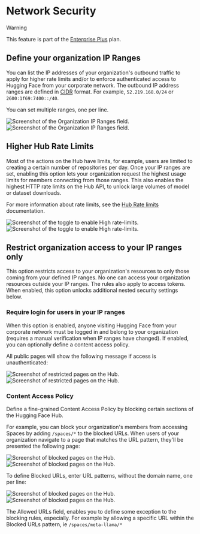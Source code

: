 # Network Security

> [!WARNING]
> This feature is part of the <a href="https://huggingface.co/contact/sales?from=enterprise" target="_blank">Enterprise Plus</a> plan.

## Define your organization IP Ranges

You can list the IP addresses of your organization's outbound traffic to apply for higher rate limits and/or to enforce authenticated access to Hugging Face from your corporate network.
The outbound IP address ranges are defined in <a href="https://en.wikipedia.org/wiki/Classless_Inter-Domain_Routing" target="_blank">CIDR</a> format. For example, `52.219.168.0/24` or `2600:1f69:7400::/40`.

You can set multiple ranges, one per line. 

<div class="flex justify-center">
<img class="block dark:hidden" src="https://huggingface.co/datasets/huggingface/documentation-images/resolve/main/enterprise/network-sec-ip-ranges.png" alt="Screenshot of the Organization IP Ranges field."/>
<img class="hidden dark:block" src="https://huggingface.co/datasets/huggingface/documentation-images/resolve/main/enterprise/dark-network-sec-ip-ranges.png" alt="Screenshot of the Organization IP Ranges field."/>
</div>


## Higher Hub Rate Limits

Most of the actions on the Hub have limits, for example, users are limited to creating a certain number of repositories per day. 
Once your IP ranges are set, enabling this option lets your organization request the highest usage limits for members connecting from those ranges. This also enables the highest HTTP rate limits on the Hub API, to unlock large volumes of model or dataset downloads.

For more information about rate limits, see the [Hub Rate limits](./rate-limits) documentation.

<div class="flex justify-center">
<img class="block dark:hidden" src="https://huggingface.co/datasets/huggingface/documentation-images/resolve/main/enterprise/network-sec-rate-limit.png" alt="Screenshot of the toggle to enable High rate-limits."/>
<img class="hidden dark:block" src="https://huggingface.co/datasets/huggingface/documentation-images/resolve/main/enterprise/dark-network-sec-rate-limit.png" alt="Screenshot of the toggle to enable High rate-limits."/>
</div>


## Restrict organization access to your IP ranges only

This option restricts access to your organization's resources to only those coming from your defined IP ranges. No one can access your organization resources outside your IP ranges. The rules also apply to access tokens. When enabled, this option unlocks additional nested security settings below.


### Require login for users in your IP ranges

When this option is enabled, anyone visiting Hugging Face from your corporate network must be logged in and belong to your organization (requires a manual verification when IP ranges have changed). If enabled, you can optionally define a content access policy.

All public pages will show the following message if access is unauthenticated:

<div class="flex justify-center">
<img class="block dark:hidden" src="https://huggingface.co/datasets/huggingface/documentation-images/resolve/main/enterprise/network-sec-restricted-url.png" alt="Screenshot of restricted pages on the Hub."/>
<img class="hidden dark:block" src="https://huggingface.co/datasets/huggingface/documentation-images/resolve/main/enterprise/dark-network-sec-restricted-url.png" alt="Screenshot of restricted pages on the Hub."/>
</div>



### Content Access Policy 

Define a fine-grained Content Access Policy by blocking certain sections of the Hugging Face Hub. 

For example, you can block your organization's members from accessing Spaces by adding `/spaces/*` to the blocked URLs. When users of your organization navigate to a page that matches the URL pattern, they'll be presented the following page:

<div class="flex justify-center">
<img class="block dark:hidden" src="https://huggingface.co/datasets/huggingface/documentation-images/resolve/main/enterprise/network-sec-blocked-url.png" alt="Screenshot of blocked pages on the Hub."/>
<img class="hidden dark:block" src="https://huggingface.co/datasets/huggingface/documentation-images/resolve/main/enterprise/dark-network-sec-blocked-url.png" alt="Screenshot of blocked pages on the Hub."/>
</div>

To define Blocked URLs, enter URL patterns, without the domain name, one per line:

<div class="flex justify-center">
<img class="block dark:hidden" src="https://huggingface.co/datasets/huggingface/documentation-images/resolve/main/enterprise/network-sec-cap.png" alt="Screenshot of blocked pages on the Hub."/>
<img class="hidden dark:block" src="https://huggingface.co/datasets/huggingface/documentation-images/resolve/main/enterprise/dark-network-sec-cap.png" alt="Screenshot of blocked pages on the Hub."/>
</div>

The Allowed URLs field, enables you to define some exception to the blocking rules, especially. For example by allowing a specific URL within the Blocked URLs pattern, ie `/spaces/meta-llama/*`  
